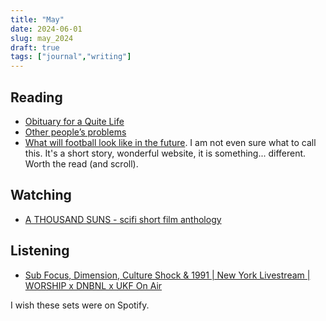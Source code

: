 ```yaml
---
title: "May"
date: 2024-06-01
slug: may_2024
draft: true
tags: ["journal","writing"]
---
```



## Reading

- [Obituary for a Quite Life](https://bittersoutherner.com/feature/2023/obituary-for-a-quiet-life)
- [Other people’s problems](https://seths.blog/2024/04/other-peoples-problems/)
- [What will football look like in the future](https://www.sbnation.com/a/17776-football/chapter-1). I am not even sure what to call this. It's a short story, wonderful website, it is something... different. Worth the read (and scroll).

## Watching

- [A THOUSAND SUNS - scifi short film anthology](https://youtu.be/vfHh07ziXsU?si=x2viiXMiZtSoPwVn)

## Listening

- [Sub Focus, Dimension, Culture Shock & 1991 | New York Livestream | WORSHIP x DNBNL x UKF On Air](https://youtu.be/2WxTPNdsCxU?si=Yi2r6K3OIEcZh4xf)

I wish these sets were on Spotify.
